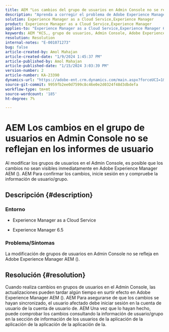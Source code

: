 ```yaml
---
title: AEM "Los cambios del grupo de usuarios en Admin Console no se reflejan en los informes de usuario"
description: "Aprenda a corregir el problema de Adobe Experience Manager AEM en el que los cambios de grupo de usuarios en Admin Console no se reflejan en los informes de usuario de la consola de administración de. Compruebe la información de usuario/grupo."
solution: Experience Manager as a Cloud Service,Experience Manager
product: Experience Manager as a Cloud Service,Experience Manager
applies-to: "Experience Manager as a Cloud Service,Experience Manager 6.5"
keywords: AEM "KCS,, grupo de usuarios, Admin Console, Adobe Experience Manager AEM, 6.5"
resolution: Resolution
internal-notes: "E-001071273"
bug: false
article-created-by: Amol Mahajan
article-created-date: "1/9/2024 1:45:37 PM"
article-published-by: Amol Mahajan
article-published-date: "1/15/2024 3:03:39 PM"
version-number: 2
article-number: KA-23390
dynamics-url: "https://adobe-ent.crm.dynamics.com/main.aspx?forceUCI=1&pagetype=entityrecord&etn=knowledgearticle&id=f4520c5a-f5ae-ee11-a569-6045bd006268"
source-git-commit: 9959fb2ee0d7599c8c46e0e2d0324f48d3dbdefa
workflow-type: tm+mt
source-wordcount: '185'
ht-degree: 7%

---
```


# AEM Los cambios en el grupo de usuarios en Admin Console no se reflejan en los informes de usuario


Al modificar los grupos de usuarios en el Admin Console, es posible que los cambios no sean visibles inmediatamente en Adobe Experience Manager AEM (). AEM Para confirmar los cambios, inicie sesión en y compruebe la información de usuario/grupo.

## Descripción {#description}


### <b>Entorno</b>

- Experience Manager as a Cloud Service


- Experience Manager 6.5




### <b>Problema/Síntomas</b>

La modificación de grupos de usuarios en Admin Console no se refleja en Adobe Experience Manager AEM ().


## Resolución {#resolution}


Cuando realiza cambios en grupos de usuarios en el Admin Console, las actualizaciones pueden tardar algún tiempo en surtir efecto en Adobe Experience Manager AEM (). AEM Para asegurarse de que los cambios se hayan sincronizado, el usuario afectado debe iniciar sesión en la cuenta de usuario de la cuenta de usuario de. AEM Una vez que lo hayan hecho, puede comprobar los cambios consultando la información de usuario/grupo en la sección de información de los usuarios de la aplicación de la aplicación de la aplicación de la aplicación de la.
